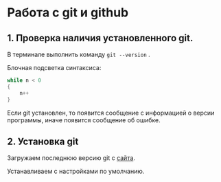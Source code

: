 # Работа с git и github

## 1. Проверка наличия установленного git.

В терминале выполнить команду `git --version` .

Блочная подсветка синтаксиса:

```C#
while n < 0
{
    n++
}
```

Если git установлен, то появится сообщение с информацией о версии программы, иначе появится сообщение об ошибке.

## 2. Установка git

Загружаем последнюю версию git с [сайта](https://git-scm.com/downloads.).

Устанавливаем с настройками по умолчанию.
